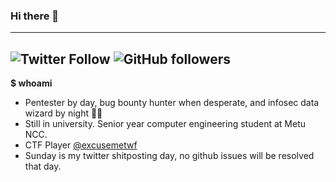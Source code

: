 
### Hi there 👋
---
![Twitter Follow](https://img.shields.io/twitter/follow/ahakcil?style=flat-square)
![GitHub followers](https://img.shields.io/github/followers/FlameOfIgnis?style=flat-square)
---
**$ whoami** 
- Pentester by day, bug bounty hunter when desperate, and infosec data wizard by night 🧙‍♂️
- Still in university. Senior year computer engineering student at Metu NCC. 
- CTF Player [@excusemetwf](https://ctftime.org/team/104977)
- Sunday is my twitter shitposting day, no github issues will be resolved that day.



<!--
**FlameOfIgnis/FlameOfIgnis** is a ✨ _special_ ✨ repository because its `README.md` (this file) appears on your GitHub profile.

Here are some ideas to get you started:

- 🔭 I’m currently working on ...
- 🌱 I’m currently learning ...
- 👯 I’m looking to collaborate on ...
- 🤔 I’m looking for help with ...
- 💬 Ask me about ...
- 📫 How to reach me: ...
- 😄 Pronouns: ...
- ⚡ Fun fact: ...
-->
